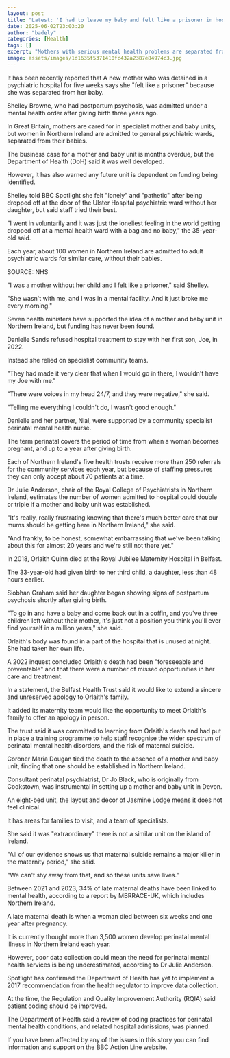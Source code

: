 ```yaml
---
layout: post
title: "Latest: 'I had to leave my baby and felt like a prisoner in hospital'"
date: 2025-06-02T23:03:20
author: "badely"
categories: [Health]
tags: []
excerpt: "Mothers with serious mental health problems are separated from their babies in Northern Ireland, unlike the rest of the UK."
image: assets/images/1d1635f5371410fc432a2387e84974c3.jpg
---
```


It has been recently reported that A new mother who was detained in a psychiatric hospital for five weeks says she "felt like a prisoner" because she was separated from her baby.

Shelley Browne, who had postpartum psychosis, was admitted under a mental health order after giving birth three years ago.

In Great Britain, mothers are cared for in specialist mother and baby units, but women in Northern Ireland are admitted to general psychiatric wards, separated from their babies.

The business case for a mother and baby unit is months overdue, but the Department of Health (DoH) said it was well developed.

However, it has also warned any future unit is dependent on funding being identified.

Shelley told BBC Spotlight she felt "lonely" and "pathetic" after being dropped off at the door of the Ulster Hospital psychiatric ward without her daughter, but said staff tried their best.

"I went in voluntarily and it was just the loneliest feeling in the world getting dropped off at a mental health ward with a bag and no baby," the 35-year-old said.

Each year, about 100 women in Northern Ireland are admitted to adult psychiatric wards for similar care, without their babies.

SOURCE: NHS

"I was a mother without her child and I felt like a prisoner," said Shelley.

"She wasn't with me, and I was in a mental facility. And it just broke me every morning."

Seven health ministers have supported the idea of a mother and baby unit in Northern Ireland, but funding has never been found.

Danielle Sands refused hospital treatment to stay with her first son, Joe, in 2022.

Instead she relied on specialist community teams.

"They had made it very clear that when I would go in there, I wouldn't have my Joe with me."

"There were voices in my head 24/7, and they were negative," she said.

"Telling me everything I couldn't do, I wasn't good enough."

Danielle and her partner, Nial, were supported by a community specialist perinatal mental health nurse.

The term perinatal covers the period of time from when a woman becomes pregnant, and up to a year after giving birth.

Each of Northern Ireland's five health trusts receive more than 250 referrals for the community services each year, but because of staffing pressures they can only accept about 70 patients at a time.

Dr Julie Anderson, chair of the Royal College of Psychiatrists in Northern Ireland, estimates the number of women admitted to hospital could double or triple if a mother and baby unit was established.

"It's really, really frustrating knowing that there's much better care that our mums should be getting here in Northern Ireland," she said.

"And frankly, to be honest, somewhat embarrassing that we've been talking about this for almost 20 years and we're still not there yet."

In 2018, Orlaith Quinn died at the Royal Jubilee Maternity Hospital in Belfast.

The 33-year-old had given birth to her third child, a daughter, less than 48 hours earlier.

Siobhan Graham said her daughter began showing signs of postpartum psychosis shortly after giving birth.

"To go in and have a baby and come back out in a coffin, and you've three children left without their mother, it's just not a position you think you'll ever find yourself in a million years," she said.

Orlaith's body was found in a part of the hospital that is unused at night. She had taken her own life.

A 2022 inquest concluded Orlaith's death had been "foreseeable and preventable" and that there were a number of missed opportunities in her care and treatment.

In a statement, the Belfast Health Trust said it would like to extend a sincere and unreserved apology to Orlaith's family.

It added its maternity team would like the opportunity to meet Orlaith's family to offer an apology in person.

The trust said it was committed to learning from Orlaith's death and had put in place a training programme to help staff recognise the wider spectrum of perinatal mental health disorders, and the risk of maternal suicide.

Coroner Maria Dougan tied the death to the absence of a mother and baby unit, finding that one should be established in Northern Ireland.

Consultant perinatal psychiatrist, Dr Jo Black, who is originally from Cookstown, was instrumental in setting up a mother and baby unit in Devon.

An eight-bed unit, the layout and decor of Jasmine Lodge means it does not feel clinical.

It has areas for families to visit, and a team of specialists.

She said it was "extraordinary" there is not a similar unit on the island of Ireland.

"All of our evidence shows us that maternal suicide remains a major killer in the maternity period," she said.

"We can't shy away from that, and so these units save lives."

Between  2021 and 2023, 34% of late maternal deaths have been linked to mental health, according to a report by MBRRACE-UK, which includes Northern Ireland. 

A late maternal death is when a woman died between six weeks and one year after pregnancy.

It is currently thought more than 3,500 women develop perinatal mental illness in Northern Ireland each year.

However, poor data collection could mean the need for perinatal mental health services is being underestimated, according to Dr Julie Anderson.

Spotlight has confirmed the Department of Health has yet to implement a 2017 recommendation from the health regulator to improve data collection.

At the time, the Regulation and Quality Improvement Authority (RQIA) said patient coding should be improved.

The Department of Health said a review of coding practices for perinatal mental health conditions, and related hospital admissions, was planned.

If you have been affected by any of the issues in this story you can find information and support on the BBC Action Line website.

